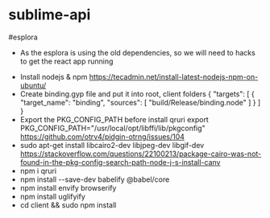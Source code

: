 # sublime-api

#esplora
- As the esplora is using the old dependencies, so we will need to hacks to get the react app running

+ Install nodejs & npm
https://tecadmin.net/install-latest-nodejs-npm-on-ubuntu/
+ Create binding.gyp file and put it into root, client folders
{
    "targets": [
    {
        "target_name": "binding",
        "sources": [ "build/Release/binding.node" ]
    }
    ]
}
+ Export the PKG_CONFIG_PATH before install qruri
export PKG_CONFIG_PATH="/usr/local/opt/libffi/lib/pkgconfig"
https://github.com/otrv4/pidgin-otrng/issues/104
+ sudo apt-get install libcairo2-dev libjpeg-dev libgif-dev
https://stackoverflow.com/questions/22100213/package-cairo-was-not-found-in-the-pkg-config-search-path-node-j-s-install-canv
+ npm i qruri
+ npm install --save-dev babelify @babel/core
+ npm install envify browserify
+ npm install uglifyify
+ cd client && sudo npm install
